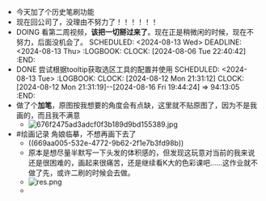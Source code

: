 - 今天加了个历史笔刷功能
- 现在回公司了，没理由不努力了！！！！！！
- DOING 看第二周视频，**该把一切掰过来了**。现在正是稍微闲的时候，现在不努力，后面没机会了。
  SCHEDULED: <2024-08-13 Wed>
  DEADLINE: <2024-08-13 Thu>
  :LOGBOOK:
  CLOCK: [2024-08-06 Tue 22:40:42]
  :END:
- DONE 尝试根据tooltip获取选区工具的配置并使用
  SCHEDULED: <2024-08-13 Tue>
  :LOGBOOK:
  CLOCK: [2024-08-12 Mon 21:31:12]
  CLOCK: [2024-08-12 Mon 21:31:19]--[2024-08-16 Fri 19:44:24] =>  94:13:05
  :END:
- 做了个**加笔**，原图按我想要的角度会有点缺，这里就不贴原图了，因为不是我画的，而且我不满意
	- ![676f2475ad3adcf0f3b189d9bd155389.jpg](../assets/676f2475ad3adcf0f3b189d9bd155389_1723469528529_0.jpg)
- #绘画记录 角娘临摹，不想再画下去了
	- ((669aa005-532e-4772-9b62-2f1e7b3fd98b))
	- 原本是想尽量半默写一下头发的体积感的，但发现这玩意对当前的我来说还是很困难的，画起来很痛苦，还是继续看K大的色彩课吧……这作业就不做了先，或许二刷的时候会去做。
	- ![res.png](../assets/res_1723477503552_0.png)
	-